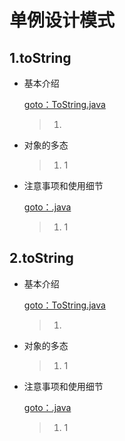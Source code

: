 # 单例设计模式

## 1.toString

*   基本介绍

    [goto：ToString.java](https://gitee.com/jia-yan\_dong/code/blob/master/Java/javacode/chapter08/src/com/hspedu/object\_/ToString.java)

    > 1.


*   对象的多态

    > 1. 1


*   注意事项和使用细节

    [goto：.java](dan-li-she-ji-mo-shi.md#id-6.-zuo-yong-yu)

    > 1. 1

## 2.toString

*   基本介绍

    [goto：ToString.java](https://gitee.com/jia-yan\_dong/code/blob/master/Java/javacode/chapter08/src/com/hspedu/object\_/ToString.java)

    > 1.


*   对象的多态

    > 1. 1


*   注意事项和使用细节

    [goto：.java](dan-li-she-ji-mo-shi.md#id-6.-zuo-yong-yu)

    > 1. 1

